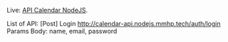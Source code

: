 Live: [API Calendar NodeJS](http://calendar-api.nodejs.mmhp.tech).

List of API:
[Post] Login
http://calendar-api.nodejs.mmhp.tech/auth/login
Params Body: name, email, password
